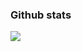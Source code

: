 ### Github stats
<a href="https://github.com/anuraghazra/github-readme-stats">
  <img align="center" src="https://github-readme-stats.vercel.app/api/top-langs/?username=fr13ndxd  &exclude_repo=dotfiles&layout=compact&theme=github_dark&langs_count=8&hide=CMake,Makefile,Scss" >
</a>
